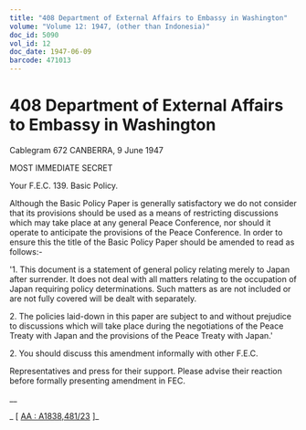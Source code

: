 ```yaml
---
title: "408 Department of External Affairs to Embassy in Washington"
volume: "Volume 12: 1947, (other than Indonesia)"
doc_id: 5090
vol_id: 12
doc_date: 1947-06-09
barcode: 471013
---
```


# 408 Department of External Affairs to Embassy in Washington

Cablegram 672 CANBERRA, 9 June 1947

MOST IMMEDIATE SECRET

Your F.E.C. 139. Basic Policy.

Although the Basic Policy Paper is generally satisfactory we do not consider that its provisions should be used as a means of restricting discussions which may take place at any general Peace Conference, nor should it operate to anticipate the provisions of the Peace Conference. In order to ensure this the title of the Basic Policy Paper should be amended to read as follows:-

'1. This document is a statement of general policy relating merely to Japan after surrender. It does not deal with all matters relating to the occupation of Japan requiring policy determinations. Such matters as are not included or are not fully covered will be dealt with separately.

2\. The policies laid-down in this paper are subject to and without prejudice to discussions which will take place during the negotiations of the Peace Treaty with Japan and the provisions of the Peace Treaty with Japan.'

2\. You should discuss this amendment informally with other F.E.C.

Representatives and press for their support. Please advise their reaction before formally presenting amendment in FEC.

__

_ [ [AA : A1838,481/23](http://www.naa.gov.au/cgi-bin/Search?O=I&Number=471013) ]_
